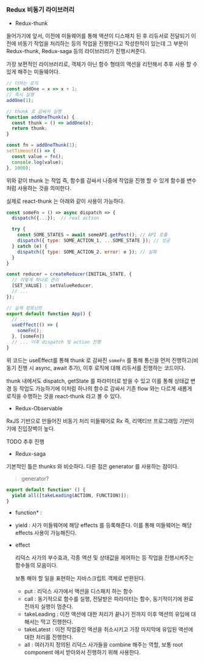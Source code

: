 ### Redux 비동기 라이브러리

- Redux-thunk

들어가기에 앞서, 이전에 미들웨어를 통해 액션이 디스패치 된 후 리듀서로 전달되기 이전에 비동기 작업을 처리하는 등의 작업을 진행한다고 작성한적이 있는데
그 부분이 Redux-thunk, Redux-saga 등의 라이브러리가 진행시켜준다.

가장 보편적인 라이브러리로, 객체가 아닌 함수 형태의 액션을 리턴해서 추후 사용 할 수 있게 해주는 미들웨어다.

```javascript
// 더하는 로직
const addOne = x => x + 1;
// 즉시 실행
addOne(1);

// thunk 로 감싸서 실행
function addOneThunk(x) {
  const thunk = () => addOne(x);
  return thunk;
}

const fn = addOneThunk(1);
setTimeout(() => {
  const value = fn();
  console.log(value);
}, 1000);
```

위와 같이 thunk 는 작업 즉, 함수를 감싸서 나중에 작업을 진행 할 수 있게 함수를 변수처럼 사용하는 것을 의미한다.

실제로 react-thunk 는 아래와 같이 사용이 가능하다.

```javascript
const someFn = () => async dispatch => {
  dispatch({...});  // real action

  try {
    const SOME_STATES = await someAPI.getPost(); // API 호출
    dispatch({ type: SOME_ACTION_1, ...SOME_STATE }); // 성공
  } catch (e) {
    dispatch({ type: SOME_ACTION_2, error: e }); // 실패
  }
}

const reducer = createReducer(INITIAL_STATE, {
  // 이렇게 하나로 관리
  [SET_VALUE] : setValueReducer,
  // ...
});

// 실제 컴포넌트
export default function App() {
  // ...
  useEffect(() => {
    someFn();
  }, [someFn])
  // ... 이후 dispatch 및 action 진행
}
```

위 코드는 useEffect를 통해 thunk 로 감싸진 `someFn` 를 통해 통신을 먼저 진행하고(비동기 진행 시 async, await 추가), 이후 
로직에 대해 리듀서를 진행하는 코드이다.

thunk 내에서도 dispatch, getState 를 파라미터로 받을 수 있고 이를 통해 상태값 변경 등 작업도 가능하기에 이처럼 하나의 함수로 감싸서
기존 flow 와는 다르게 새롭게 로직을 수행하는 것을 react-thunk 라고 볼 수 있다.

- Redux-Observable

RxJS 기반으로 만들어진 비동기 처리 미들웨어로 Rx 즉, 리액티브 프로그래밍 기반이기에 진입장벽이 높다.

TODO 추후 진행

- Redux-saga

기본적인 틀은 thunks 와 비슷하다. 다른 점은 generator 를 사용하는 점이다.

> generator?
> 
> 

```javascript
export default function* () {
  yield all([takeLeading(ACTION, FUNCTION)]);
}
```

- function* : 
- yield : 사가 미들웨어에 해당 effects 를 등록해준다. 이를 통해 미들웨어는 해당 effects 사용이 가능해진다.
- effect
 
  리덕스 사가의 부수효과, 각종 액션 및 상태값을 제어하는 등 작업을 진행시켜주는 함수들의 모음이다.

  보통 해야 할 일을 표현하는 자바스크립트 객체로 반환된다. 
  - put : 리덕스 사가에서 액션을 디스패치 하는 함수
  - call : 동기적으로 함수를 실행, 전달받은 파라미터는 함수, 동기적이기에 완료 전까지 실행이 멈춘다.
  - takeLeading : 이전 액션에 대한 처리가 끝나기 전까지 이후 액션의 유입에 대해서는 막고 진행한다.
  - takeLatest : 이전 작업중인 액션을 취소시키고 가장 마지막에 유입된 액션에 대한 처리를 진행한다. 
  - all : 여러가지 정의된 리덕스 사가들을 combine 해주는 역할, 보통 root component 에서 받아와서 진행하기 위해 사용한다.
